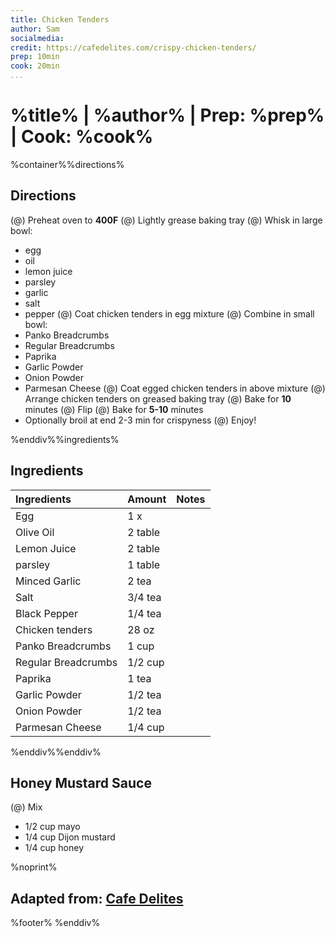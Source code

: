 ```yaml
---
title: Chicken Tenders
author: Sam
socialmedia:
credit: https://cafedelites.com/crispy-chicken-tenders/
prep: 10min
cook: 20min
...
```


# %title% | %author% | Prep: %prep% | Cook: %cook%

%container%%directions%
## Directions
(@) Preheat oven to **400F**
(@) Lightly grease baking tray
(@) Whisk in large bowl:
- egg
- oil
- lemon juice
- parsley
- garlic
- salt
- pepper
(@) Coat chicken tenders in egg mixture
(@) Combine in small bowl:
- Panko Breadcrumbs
- Regular Breadcrumbs
- Paprika
- Garlic Powder
- Onion Powder
- Parmesan Cheese
(@) Coat egged chicken tenders in above mixture
(@) Arrange chicken tenders on greased baking tray
(@) Bake for **10** minutes
(@) Flip
(@) Bake for **5-10** minutes
- Optionally broil at end 2-3 min for crispyness
(@) Enjoy!

%enddiv%%ingredients%

## Ingredients
| Ingredients | Amount | Notes |
| :--------- | :---- | :--- |
| Egg | 1 x |  |
| Olive Oil | 2 table |  |
| Lemon Juice | 2 table |  |
| parsley | 1 table |  |
| Minced Garlic | 2 tea |  |
| Salt | 3/4 tea |  |
| Black Pepper | 1/4 tea |  |
| Chicken tenders | 28 oz |  |
| Panko Breadcrumbs | 1 cup |  |
| Regular Breadcrumbs | 1/2 cup |  |
| Paprika | 1 tea |  |
| Garlic Powder | 1/2 tea |  |
| Onion Powder | 1/2 tea |  |
| Parmesan Cheese | 1/4 cup |  |
%enddiv%%enddiv%

## Honey Mustard Sauce
(@) Mix
- 1/2 cup mayo
- 1/4 cup Dijon mustard
- 1/4 cup honey


%noprint%
## Adapted from: [Cafe Delites](%credit%)
%footer%
%enddiv%
